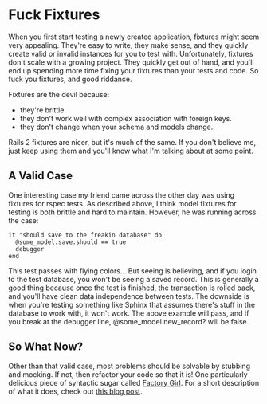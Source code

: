 # Fuck Fixtures

When you first start testing a newly created application, fixtures
might seem very appealing.  They're easy to write, they make sense,
and they quickly create valid or invalid instances for you to test
with.  Unfortunately, fixtures don't scale with a growing project.
They quickly get out of hand, and you'll end up spending more time
fixing your fixtures than your tests and code.  So fuck you fixtures,
and good riddance.

Fixtures are the devil because:

* they're brittle.
* they don't work well with complex association with foreign keys.
* they don't change when your schema and models change.

Rails 2 fixtures are nicer, but it's much of the same.  If you don't
believe me, just keep using them and you'll know what I'm talking
about at some point.

## A Valid Case ##

One interesting case my friend came across the other day was using
fixtures for rspec tests.  As described above, I think model fixtures
for testing is both brittle and hard to maintain.  However, he was
running across the case:

    it "should save to the freakin database" do
      @some_model.save.should == true
      debugger
    end

This test passes with flying colors...  But seeing is believing, and
if you login to the test database, you won't be seeing a saved
record.  This is generally a good thing because once the test is
finished, the transaction is rolled back, and you'll have clean data
independence between tests.  The downside is when you're testing
something like Sphinx that assumes there's stuff in the database to
work with, it won't work.  The above example will pass, and if you
break at the debugger line, @some_model.new\_record? will be false.

## So What Now? ##

Other than that valid case, most problems should be solvable by
stubbing and mocking.  If not, then refactor your code so that it is!
One particularly delicious piece of syntactic sugar called [Factory
Girl](http://github.com/thoughtbot/factory_girl/tree/master).  For a
short description of what it does, check out [this blog
post](http://giantrobots.thoughtbot.com/2008/6/6/waiting-for-a-factory-girl).

